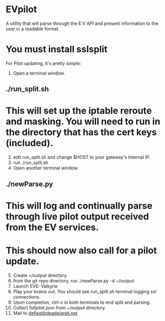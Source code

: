 # EVpilot

A utility that will parse through the E:V API and present information to the user in a readable format.
# You must install sslsplit

For Pilot updating, it's pretty simple:

1) Open a terminal window.
## ./run_split.sh    
# This will set up the iptable reroute and masking. You will need to run in the directory that has the cert keys (included).
2) edit run_split.sh and change $HOST to your gateway's Internal IP.
3) run ./run_split.sh
4) Open another terminal window.
## ./newParse.py
# This will log and continually parse through live pilot output received from the EV services.
# This should now also call for a pilot update.
5) Create ~/output directory.
6) from the git repo directory, run ./newParse.py -d ~/output
7) Launch EVE: Valkyrie
8) Play your brains out. You should see run_split.sh terminal logging ssl connections.
9) Upon completion, ctrl-c in both terminals to end split and parsing.
10) Collect fullpilot.json from ~/output directory.
11) Mail to defied@deadplanet.net




